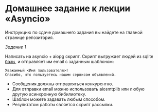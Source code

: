 # Домашнее задание к лекции «Asyncio»

Инструкцию по сдаче домашнего задания вы найдете на главной странице репозитория. 

*Задание 1*

Написать на asyncio + aiopg скрипт.
Скрипт выгружает людей из sqlite [базы](contacts.db), и отправляет им email с заданным шаблоном:

```
Уважаемый <Имя пользователя>! 
Спасибо, что пользуетесь нашим сервисом объявлений.
``` 

* Сообщения должны отправляться конкурентно.
* Для отправки email можно использовать aiosmtplib или любую другую асинхронную бибилиотеку. 
* Шаблон можете задавать любым способом.
* Результатом работы является скрипт рассылки.
